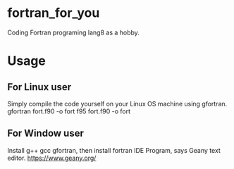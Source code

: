 # fortran_for_you
Coding Fortran programing lang8 as a hobby.

# Usage
## For Linux user
Simply compile the code yourself on your Linux OS machine using gfortran.
gfortran fort.f90 -o fort
f95 fort.f90 -o fort

## For Window user
Install g++ gcc gfortran, then install fortran IDE Program, says Geany text editor. https://www.geany.org/
